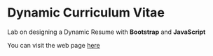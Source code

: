 # Dynamic Curriculum Vitae

Lab on designing a Dynamic Resume with <b>Bootstrap</b> and <b>JavaScript</b>

You can visit the web page [here](https://nanfacksteve.github.io/TWF_TP_CV/) <br/>

